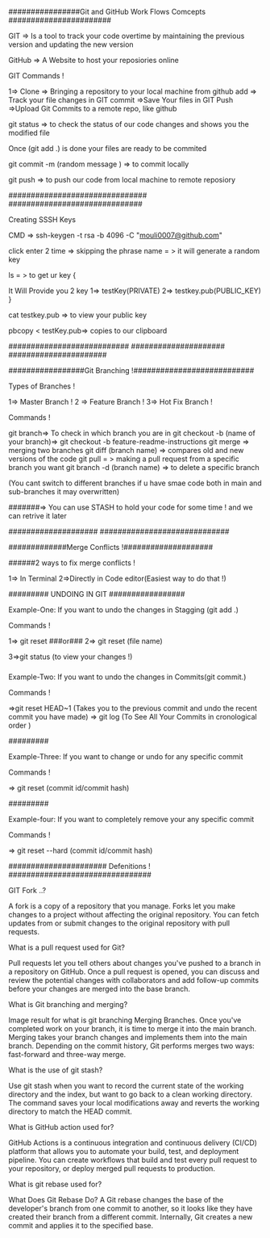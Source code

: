 ################Git and GitHub Work Flows Comcepts #######################


GIT  => Is a tool to track your code overtime by 
maintaining the previous version and updating the new version


GitHub => A Website to host your reposiories online


GIT Commands !

1=> Clone => Bringing a repository to your local machine from github
add => Track your file changes in GIT
commit =>Save Your files in GIT
Push =>Upload Git Commits to a remote repo, like github

git status => to check the status of our code changes and shows you the modified file 

Once (git add .) is done your files are ready to be commited

git commit -m (random message ) => to commit locally

git push =>  to push our code from local machine to remote reposiory


###############################
##############################

Creating SSSH Keys 

CMD => ssh-keygen -t rsa -b 4096 -C "mouli0007@github.com"

click enter 2 time => skipping the phrase name = > it will generate a random key 

ls  = > to get ur key {

It Will Provide you 2 key 
1=> testKey(PRIVATE)
2=> testkey.pub(PUBLIC_KEY)
}


cat testkey.pub => to view your public key

pbcopy < testKey.pub=> copies to our clipboard


###########################
#####################
######################

#################Git Branching !###########################


Types of Branches !

 1=> Master Branch !
 2 => Feature Branch !
3=> Hot Fix Branch !


Commands !

git branch=> To check in which branch you are in 
git checkout -b (name of your branch)=> git checkout -b feature-readme-instructions
git merge => merging two branches
git diff (branch name) => compares old and new versions of the code
git pull = > making a pull request from a specific branch you want 
git branch -d (branch name) => to delete a specific branch



(You cant switch to different branches 
if u have smae code both in main and sub-branches it may overwritten)

#######=> You can use STASH to hold your code for some time ! and we can retrive it later

####################
#############################

#############Merge Conflicts !####################


######2 ways to fix merge conflicts !

1=> In Terminal
2=>Directly in Code editor(Easiest way to do that !)


######### UNDOING IN GIT #################

Example-One: If you want to undo the changes in Stagging (git add .)

Commands !

1=> git reset
###or###
2=> git reset (file name)

3=>git status (to view your changes !)

#####
Example-Two: If you want to undo the changes in Commits(git commit.)


Commands ! 

=>git reset HEAD~1 (Takes you to the previous commit and undo the recent commit you have made)
=> git log (To See All Your Commits in cronological order )


#########

Example-Three: If you want to change or undo for any specific commit

Commands !

=> git reset (commit id/commit hash)


#########

Example-four: If you want to completely remove your any specific commit

Commands !

=> git reset --hard (commit id/commit hash)




######################  Defenitions ! ################################


GIT Fork ..? 


A fork is a copy of a repository that you manage. 
Forks let you make changes to a project without affecting the original repository. 
You can fetch updates from or submit changes to the original repository with pull requests.

What is a pull request used for Git?


Pull requests let you tell others about changes you've pushed to a branch in a repository on GitHub. 
Once a pull request is opened, you can discuss and review the potential changes with collaborators
 and add follow-up commits before your changes are merged into the base branch.
 
 
 What is Git branching and merging?
 
 
Image result for what is git branching
Merging Branches. Once you've completed work on your branch, 
it is time to merge it into the main branch. 
Merging takes your branch changes and implements them into the main branch. 
Depending on the commit history, 
Git performs merges two ways: fast-forward and three-way merge.


What is the use of git stash?


Use git stash when you want to record the current state of the working directory and the index, 
but want to go back to a clean working directory. The command saves your local modifications away 
and reverts the working directory to match the HEAD commit.

What is GitHub action used for?

GitHub Actions is a continuous integration and continuous delivery (CI/CD) platform 
that allows you to automate your build, 
test, and deployment pipeline. 
You can create workflows that build and test every pull request to your repository, 
or deploy merged pull requests to production.


What is git rebase used for?

What Does Git Rebase Do? 
A Git rebase changes the base of the developer's branch from one commit to another, 
so it looks like they have created their branch from a different commit. Internally, 
Git creates a new commit and applies it to the specified base.
